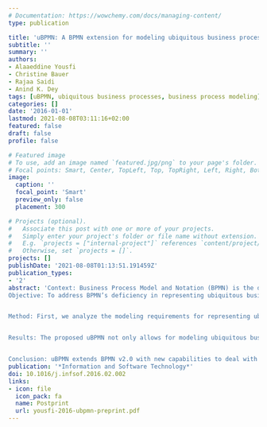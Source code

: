 ```yaml
---
# Documentation: https://wowchemy.com/docs/managing-content/
type: publication

title: 'uBPMN: A BPMN extension for modeling ubiquitous business processes'
subtitle: ''
summary: ''
authors:
- Alaaeddine Yousfi
- Christine Bauer
- Rajaa Saidi
- Anind K. Dey
tags: [uBPMN, ubiquitous business processes, business process modeling]
categories: []
date: '2016-01-01'
lastmod: 2021-08-08T03:11:16+02:00
featured: false
draft: false
profile: false

# Featured image
# To use, add an image named `featured.jpg/png` to your page's folder.
# Focal points: Smart, Center, TopLeft, Top, TopRight, Left, Right, BottomLeft, Bottom, BottomRight.
image:
  caption: ''
  focal_point: 'Smart'
  preview_only: false
  placement: 300

# Projects (optional).
#   Associate this post with one or more of your projects.
#   Simply enter your project's folder or file name without extension.
#   E.g. `projects = ["internal-project"]` references `content/project/deep-learning/index.md`.
#   Otherwise, set `projects = []`.
projects: []
publishDate: '2021-08-08T01:13:51.191459Z'
publication_types:
- '2'
abstract: 'Context: Business Process Model and Notation (BPMN) is the de facto standard for business process modeling. It was developed by the Object Management Group with support of the major organizations in the fields of software engineering and information systems. Despite its wide use, when it comes to repre- senting ubiquitous business processes, this business process modeling language is lacking.
Objective: To address BPMN’s deficiency in representing ubiquitous business processes, we extend it and present uBPMN (or ubiquitous BPMN).


Method: First, we analyze the modeling requirements for representing ubiquitous business processes. Based on the requirements, we conservatively extend the Meta-Object Facility meta-model and the XML Schema Definition of BPMN as well as extend the notation. The extension, that we call uBPMN follows the same outline as set by the Object Management Group for BPMN.


Results: The proposed uBPMN not only allows for modeling ubiquitous business processes but also lays the groundwork for potentially deploying a variety of ubiquitous computing technologies. We illustrate all of uBPMN’s capabilities and benefits with real-life examples.


Conclusion: uBPMN extends BPMN v2.0 with new capabilities to deal with ubiquitous computing technologies.'
publication: '*Information and Software Technology*'
doi: 10.1016/j.infsof.2016.02.002
links:
- icon: file
  icon_pack: fa
  name: Postprint
  url: yousfi-2016-ubpmn-preprint.pdf
---
```


